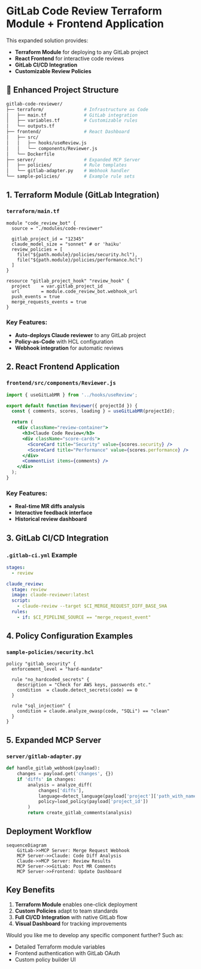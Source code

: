 # **GitLab Code Review Terraform Module + Frontend Application**

This expanded solution provides:
- **Terraform Module** for deploying to any GitLab project
- **React Frontend** for interactive code reviews
- **GitLab CI/CD Integration**
- **Customizable Review Policies**

## **📂 Enhanced Project Structure**
```bash
gitlab-code-reviewer/
├── terraform/               # Infrastructure as Code
│   ├── main.tf              # GitLab integration
│   ├── variables.tf         # Customizable rules
│   └── outputs.tf
├── frontend/                # React Dashboard
│   ├── src/
│   │   ├── hooks/useReview.js
│   │   └── components/Reviewer.js
│   └── Dockerfile
├── server/                  # Expanded MCP Server
│   ├── policies/            # Rule templates
│   └── gitlab-adapter.py    # Webhook handler
└── sample-policies/         # Example rule sets
```

## **1. Terraform Module (GitLab Integration)**
### `terraform/main.tf`
```hcl
module "code_review_bot" {
  source = "./modules/code-reviewer"

  gitlab_project_id = "12345"
  claude_model_size = "sonnet" # or 'haiku'
  review_policies = [
    file("${path.module}/policies/security.hcl"),
    file("${path.module}/policies/performance.hcl")
  ]
}

resource "gitlab_project_hook" "review_hook" {
  project    = var.gitlab_project_id
  url        = module.code_review_bot.webhook_url
  push_events = true
  merge_requests_events = true
}
```

### Key Features:
- **Auto-deploys Claude reviewer** to any GitLab project
- **Policy-as-Code** with HCL configuration
- **Webhook integration** for automatic reviews

## **2. React Frontend Application**
### `frontend/src/components/Reviewer.js`
```jsx
import { useGitLabMR } from '../hooks/useReview';

export default function Reviewer({ projectId }) {
  const { comments, scores, loading } = useGitLabMR(projectId);

  return (
    <div className="review-container">
      <h3>Claude Code Review</h3>
      <div className="score-cards">
        <ScoreCard title="Security" value={scores.security} />
        <ScoreCard title="Performance" value={scores.performance} />
      </div>
      <CommentList items={comments} />
    </div>
  );
}
```

### Key Features:
- **Real-time MR diffs analysis**
- **Interactive feedback interface**
- **Historical review dashboard**

## **3. GitLab CI/CD Integration**
### `.gitlab-ci.yml` Example
```yaml
stages:
  - review

claude_review:
  stage: review
  image: claude-reviewer:latest
  script:
    - claude-review --target $CI_MERGE_REQUEST_DIFF_BASE_SHA
  rules:
    - if: $CI_PIPELINE_SOURCE == "merge_request_event"
```

## **4. Policy Configuration Examples**
### `sample-policies/security.hcl`
```hcl
policy "gitlab_security" {
  enforcement_level = "hard-mandate"
  
  rule "no_hardcoded_secrets" {
    description = "Check for AWS keys, passwords etc."
    condition  = claude.detect_secrets(code) == 0
  }
  
  rule "sql_injection" {
    condition = claude.analyze_owasp(code, "SQLi") == "clean"
  }
}
```

## **5. Expanded MCP Server**
### `server/gitlab-adapter.py`
```python
def handle_gitlab_webhook(payload):
    changes = payload.get('changes', {})
    if 'diffs' in changes:
        analysis = analyze_diff(
            changes['diffs'],
            language=detect_language(payload['project']['path_with_namespace']),
            policy=load_policy(payload['project_id'])
        )
        return create_gitlab_comments(analysis)
```

## **Deployment Workflow**
```mermaid
sequenceDiagram
    GitLab->>MCP Server: Merge Request Webhook
    MCP Server->>Claude: Code Diff Analysis
    Claude->>MCP Server: Review Results
    MCP Server->>GitLab: Post MR Comments
    MCP Server->>Frontend: Update Dashboard
```

## **Key Benefits**
1. **Terraform Module** enables one-click deployment
2. **Custom Policies** adapt to team standards
3. **Full CI/CD Integration** with native GitLab flow
4. **Visual Dashboard** for tracking improvements

Would you like me to develop any specific component further? Such as:
- Detailed Terraform module variables
- Frontend authentication with GitLab OAuth
- Custom policy builder UI